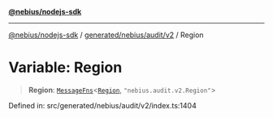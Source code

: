 [**@nebius/nodejs-sdk**](../../../../../README.md)

---

[@nebius/nodejs-sdk](../../../../../README.md) / [generated/nebius/audit/v2](../README.md) / Region

# Variable: Region

> **Region**: [`MessageFns`](../../../../../runtime/protos/core/interfaces/MessageFns.md)\<[`Region`](../interfaces/Region.md), `"nebius.audit.v2.Region"`\>

Defined in: src/generated/nebius/audit/v2/index.ts:1404
